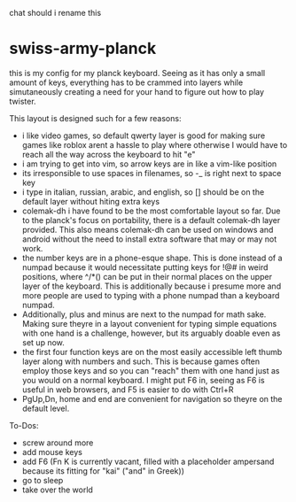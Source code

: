 chat should i rename this 
# swiss-army-planck
this is my config for my planck keyboard. Seeing as it has only a small amount of keys, everything has to be crammed into layers while simutaneously creating a need for your hand to figure out how to play twister. 

This layout is designed such for a few reasons:
- i like video games, so default qwerty layer is good for making sure games like roblox arent a hassle to play where otherwise I would have to reach all the way across the keyboard to hit "e"
- i am trying to get into vim, so arrow keys are in like a vim-like position
- its irresponsible to use spaces in filenames, so -_ is right next to space key
- i type in italian, russian, arabic, and english, so \[] should be on the default layer without hiting extra keys
- colemak-dh i have found to be the most comfortable layout so far. Due to the planck's focus on portability, there is a default colemak-dh layer provided. This also means colemak-dh can be used on windows and android without the need to install extra software that may or may not work.
- the number keys are in a phone-esque shape. This is done instead of a numpad because it would necessitate putting keys for !@# in weird positions, where ^/*() can be put in their normal places on the upper layer of the keyboard. This is additionally because i presume more and more people are used to typing with a phone numpad than a keyboard numpad.
- Additionally, plus and minus are next to the numpad for math sake. Making sure theyre in a layout convenient for typing simple equations with one hand is a challenge, however, but its arguably doable even as set up now.
- the first four function keys are on the most easily accessible left thumb layer along with numbers and such. This is because games often employ those keys and so you can "reach" them with one hand just as you would on a normal keyboard. I might put F6 in, seeing as F6 is useful in web browsers, and F5 is easier to do with Ctrl+R
- PgUp,Dn, home and end are convenient for navigation so theyre on the default level.

To-Dos:
- screw around more
- add mouse keys
- add F6 (Fn K is currently vacant, filled with a placeholder ampersand because its fitting for "kai" ("and" in Greek))
- go to sleep
- take over the world 
